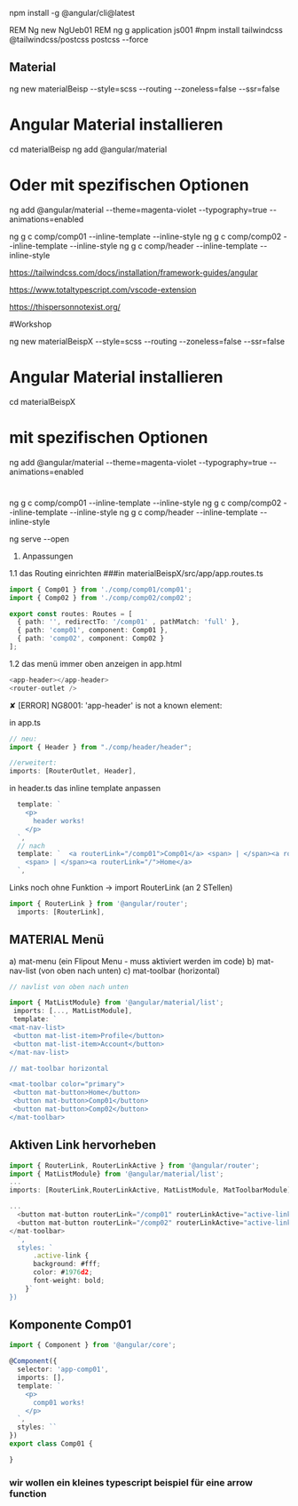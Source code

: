 npm install -g @angular/cli@latest

REM Ng new NgUeb01
REM ng g application js001
#npm install tailwindcss @tailwindcss/postcss postcss --force


## Material
ng new materialBeisp --style=scss --routing --zoneless=false --ssr=false

# Angular Material installieren
cd materialBeisp
ng add @angular/material

# Oder mit spezifischen Optionen
ng add @angular/material --theme=magenta-violet --typography=true --animations=enabled


ng g c comp/comp01 --inline-template --inline-style
ng g c comp/comp02 --inline-template --inline-style
ng g c comp/header --inline-template --inline-style


https://tailwindcss.com/docs/installation/framework-guides/angular



https://www.totaltypescript.com/vscode-extension


https://thispersonnotexist.org/


#Workshop

ng new materialBeispX --style=scss --routing --zoneless=false --ssr=false

# Angular Material installieren
cd materialBeispX

# mit spezifischen Optionen
ng add @angular/material --theme=magenta-violet --typography=true --animations=enabled

# 
ng g c comp/comp01 --inline-template --inline-style
ng g c comp/comp02 --inline-template --inline-style
ng g c comp/header --inline-template --inline-style

ng serve --open


1. Anpassungen

1.1 das Routing einrichten
###in materialBeispX/src/app/app.routes.ts

``` typescript
import { Comp01 } from './comp/comp01/comp01';
import { Comp02 } from './comp/comp02/comp02';

export const routes: Routes = [
  { path: '', redirectTo: '/comp01' , pathMatch: 'full' },
  { path: 'comp01', component: Comp01 },
  { path: 'comp02', component: Comp02 }
];
```

1.2 das menü immer oben anzeigen
in app.html
``` typescript
<app-header></app-header>
<router-outlet />
```

✘ [ERROR] NG8001: 'app-header' is not a known element:

in app.ts
``` typescript
// neu: 
import { Header } from "./comp/header/header";

//erweitert:
imports: [RouterOutlet, Header],
```

in header.ts das inline template anpassen
``` typescript
  template: `
    <p>
      header works!
    </p>
  `,
  // nach 
  template: `  <a routerLink="/comp01">Comp01</a> <span> | </span><a routerLink="/comp02">Comp02</a>
    <span> | </span><a routerLink="/">Home</a>
  `,
  ```

Links noch ohne Funktion -> import RouterLink (an 2 STellen)
``` typescript
import { RouterLink } from '@angular/router';
  imports: [RouterLink],
```

## MATERIAL Menü
 a) mat-menu (ein Flipout Menu - muss aktiviert werden im code)
 b) mat-nav-list (von oben nach unten)
 c) mat-toolbar (horizontal)

 ``` typescript
// navlist von oben nach unten

 import { MatListModule} from '@angular/material/list';
  imports: [..., MatListModule],
  template: ` 
<mat-nav-list>
  <button mat-list-item>Profile</button>
  <button mat-list-item>Account</button>
</mat-nav-list>

// mat-toolbar horizontal

<mat-toolbar color="primary">
  <button mat-button>Home</button>
  <button mat-button>Comp01</button>
  <button mat-button>Comp02</button>
</mat-toolbar>
 ```

## Aktiven Link hervorheben

``` typescript
import { RouterLink, RouterLinkActive } from '@angular/router';
import { MatListModule} from '@angular/material/list';
...
imports: [RouterLink,RouterLinkActive, MatListModule, MatToolbarModule],

...
  <button mat-button routerLink="/comp01" routerLinkActive="active-link">Comp01</button>
  <button mat-button routerLink="/comp02" routerLinkActive="active-link">Comp02</button>
</mat-toolbar>
  `,
  styles: `
      .active-link {
      background: #fff;
      color: #1976d2;
      font-weight: bold;
    }`
})
```

## Komponente Comp01

``` typescript
import { Component } from '@angular/core';

@Component({
  selector: 'app-comp01',
  imports: [],
  template: `
    <p>
      comp01 works!
    </p>
  `,
  styles: ``
})
export class Comp01 {

}
```
### wir wollen ein kleines typescript beispiel für eine arrow function



``` typescript

```